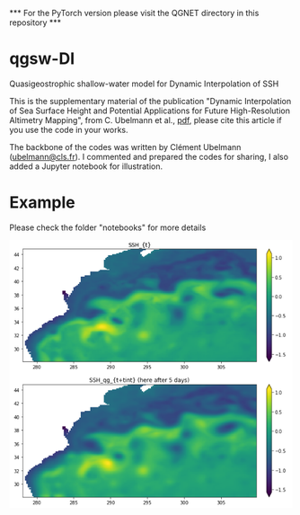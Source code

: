 *** For the PyTorch version please visit the QGNET directory in this repository ***

# qgsw-DI
Quasigeostrophic shallow-water model for Dynamic Interpolation of SSH

This is the supplementary material of the publication "Dynamic Interpolation of Sea Surface Height and Potential Applications for Future High-Resolution Altimetry Mapping", from C. Ubelmann et al., [pdf](https://journals.ametsoc.org/doi/abs/10.1175/JTECH-D-14-00152.1), please cite this article if you use the code in your works.

The backbone of the codes was written by Clément Ubelmann (ubelmann@cls.fr). I commented and prepared the codes for sharing, I also added a Jupyter notebook for illustration.

# Example

Please check the folder "notebooks" for more details

![](example_qgSSH.png)
